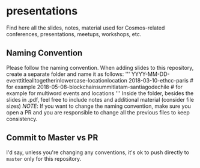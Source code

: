 # presentations
Find here all the slides, notes, material used for Cosmos-related conferences, presentations, meetups, workshops, etc. 

## Naming Convention
Please follow the naming convention. When adding slides to this repository, create a separate folder and name it as follows:
'''
YYYY-MM-DD-eventtitlealltogetherinlowercase-locationlocation
2018-03-10-ethcc-paris # for example
2018-05-08-blockchainsummitlatam-santiagodechile # for example for multiword events and locations
'''
Inside the folder, besides the slides in .pdf, feel free to include notes and additional material (consider file sizes)
*NOTE*: If you want to change the naming convention, make sure you open a PR and you are responsible to change all the previous files to keep consistency.

## Commit to Master vs PR
I'd say, unless you're changing any conventions, it's ok to push directly to `master` only for this repository.
